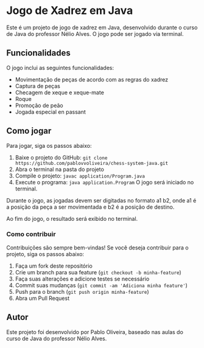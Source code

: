 # Jogo de Xadrez em Java
Este é um projeto de jogo de xadrez em Java, desenvolvido durante o curso de Java do professor Nélio Alves. O jogo pode ser jogado via terminal.

## Funcionalidades
O jogo inclui as seguintes funcionalidades:

* Movimentação de peças de acordo com as regras do xadrez
* Captura de peças
* Checagem de xeque e xeque-mate
* Roque
* Promoção de peão
* Jogada especial en passant

## Como jogar
Para jogar, siga os passos abaixo:

1. Baixe o projeto do GitHub: `git clone https://github.com/pablovvoliveira/chess-system-java.git`
2. Abra o terminal na pasta do projeto
3. Compile o projeto: `javac application/Program.java`
4. Execute o programa: `java application.Program`
O jogo será iniciado no terminal.

Durante o jogo, as jogadas devem ser digitadas no formato a1 b2, onde a1 é a posição da peça a ser movimentada e b2 é a posição de destino.

Ao fim do jogo, o resultado será exibido no terminal.

### Como contribuir
Contribuições são sempre bem-vindas! Se você deseja contribuir para o projeto, siga os passos abaixo:

1. Faça um fork deste repositório
2. Crie um branch para sua feature (`git checkout -b minha-feature`)
3. Faça suas alterações e adicione testes se necessário
4. Commit suas mudanças (`git commit -am 'Adiciona minha feature'`)
5. Push para o branch (`git push origin minha-feature`)
6. Abra um Pull Request

## Autor
Este projeto foi desenvolvido por Pablo Oliveira, baseado nas aulas do curso de Java do professor Nélio Alves.
